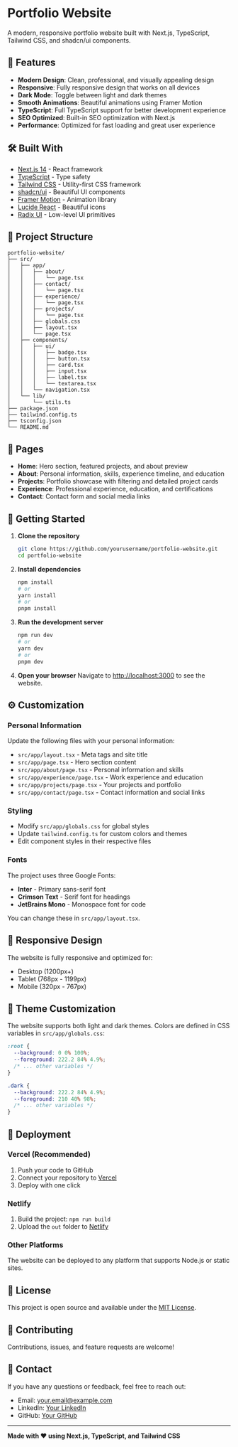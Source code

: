 # Portfolio Website

A modern, responsive portfolio website built with Next.js, TypeScript, Tailwind CSS, and shadcn/ui components.

## 🚀 Features

- **Modern Design**: Clean, professional, and visually appealing design
- **Responsive**: Fully responsive design that works on all devices
- **Dark Mode**: Toggle between light and dark themes
- **Smooth Animations**: Beautiful animations using Framer Motion
- **TypeScript**: Full TypeScript support for better development experience
- **SEO Optimized**: Built-in SEO optimization with Next.js
- **Performance**: Optimized for fast loading and great user experience

## 🛠️ Built With

- [Next.js 14](https://nextjs.org/) - React framework
- [TypeScript](https://www.typescriptlang.org/) - Type safety
- [Tailwind CSS](https://tailwindcss.com/) - Utility-first CSS framework
- [shadcn/ui](https://ui.shadcn.com/) - Beautiful UI components
- [Framer Motion](https://www.framer.com/motion/) - Animation library
- [Lucide React](https://lucide.dev/) - Beautiful icons
- [Radix UI](https://www.radix-ui.com/) - Low-level UI primitives

## 📁 Project Structure

```
portfolio-website/
├── src/
│   ├── app/
│   │   ├── about/
│   │   │   └── page.tsx
│   │   ├── contact/
│   │   │   └── page.tsx
│   │   ├── experience/
│   │   │   └── page.tsx
│   │   ├── projects/
│   │   │   └── page.tsx
│   │   ├── globals.css
│   │   ├── layout.tsx
│   │   └── page.tsx
│   ├── components/
│   │   ├── ui/
│   │   │   ├── badge.tsx
│   │   │   ├── button.tsx
│   │   │   ├── card.tsx
│   │   │   ├── input.tsx
│   │   │   ├── label.tsx
│   │   │   └── textarea.tsx
│   │   └── navigation.tsx
│   └── lib/
│       └── utils.ts
├── package.json
├── tailwind.config.ts
├── tsconfig.json
└── README.md
```

## 🎨 Pages

- **Home**: Hero section, featured projects, and about preview
- **About**: Personal information, skills, experience timeline, and education
- **Projects**: Portfolio showcase with filtering and detailed project cards
- **Experience**: Professional experience, education, and certifications
- **Contact**: Contact form and social media links

## 🚀 Getting Started

1. **Clone the repository**
   ```bash
   git clone https://github.com/yourusername/portfolio-website.git
   cd portfolio-website
   ```

2. **Install dependencies**
   ```bash
   npm install
   # or
   yarn install
   # or
   pnpm install
   ```

3. **Run the development server**
   ```bash
   npm run dev
   # or
   yarn dev
   # or
   pnpm dev
   ```

4. **Open your browser**
   Navigate to [http://localhost:3000](http://localhost:3000) to see the website.

## ⚙️ Customization

### Personal Information
Update the following files with your personal information:
- `src/app/layout.tsx` - Meta tags and site title
- `src/app/page.tsx` - Hero section content
- `src/app/about/page.tsx` - Personal information and skills
- `src/app/experience/page.tsx` - Work experience and education
- `src/app/projects/page.tsx` - Your projects and portfolio
- `src/app/contact/page.tsx` - Contact information and social links

### Styling
- Modify `src/app/globals.css` for global styles
- Update `tailwind.config.ts` for custom colors and themes
- Edit component styles in their respective files

### Fonts
The project uses three Google Fonts:
- **Inter** - Primary sans-serif font
- **Crimson Text** - Serif font for headings
- **JetBrains Mono** - Monospace font for code

You can change these in `src/app/layout.tsx`.

## 📱 Responsive Design

The website is fully responsive and optimized for:
- Desktop (1200px+)
- Tablet (768px - 1199px)
- Mobile (320px - 767px)

## 🎨 Theme Customization

The website supports both light and dark themes. Colors are defined in CSS variables in `src/app/globals.css`:

```css
:root {
  --background: 0 0% 100%;
  --foreground: 222.2 84% 4.9%;
  /* ... other variables */
}

.dark {
  --background: 222.2 84% 4.9%;
  --foreground: 210 40% 98%;
  /* ... other variables */
}
```

## 🚀 Deployment

### Vercel (Recommended)
1. Push your code to GitHub
2. Connect your repository to [Vercel](https://vercel.com)
3. Deploy with one click

### Netlify
1. Build the project: `npm run build`
2. Upload the `out` folder to [Netlify](https://netlify.com)

### Other Platforms
The website can be deployed to any platform that supports Node.js or static sites.

## 📄 License

This project is open source and available under the [MIT License](LICENSE).

## 🤝 Contributing

Contributions, issues, and feature requests are welcome!

## 📧 Contact

If you have any questions or feedback, feel free to reach out:

- Email: your.email@example.com
- LinkedIn: [Your LinkedIn](https://linkedin.com/in/yourusername)
- GitHub: [Your GitHub](https://github.com/yourusername)

---

**Made with ❤️ using Next.js, TypeScript, and Tailwind CSS** 